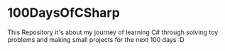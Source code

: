 # 100DaysOfCSharp
This Repository it's about my journey of learning C# through solving toy problems and making small projects for the next 100 days :D 
